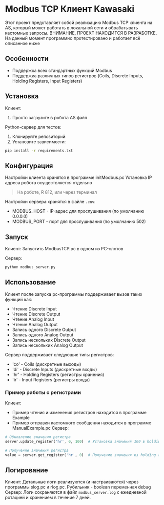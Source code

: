 # Modbus TCP Клиент Kawasaki

Этот проект представляет собой реализацию Modbus TCP клиента на AS, который может работать в локальной сети и обрабатывать кастомные запросы.
ВНИМАНИЕ, ПРОЕКТ НАХОДИТСЯ В РАЗРАБОТКЕ.
На данный момент программно протестировано и работает всё описанное ниже

## Особенности

- Поддержка всех стандартных функций Modbus
- Поддержка различных типов регистров (Coils, Discrete Inputs, Holding Registers, Input Registers)

## Установка
Клиент:
1. Просто загрузите в робота AS файл

Python-сервер для тестов:
1. Клонируйте репозиторий
2. Установите зависимости:
```bash
pip install -r requirements.txt
```

## Конфигурация
Настройки клиента хранятся в программе initModbus.pc
Установка IP адреса робота осуществляется отдельно
> На роботе, R 812, или через терминал

Настройки сервера хранятся в файле `.env`:
- MODBUS_HOST - IP-адрес для прослушивания (по умолчанию 0.0.0.0)
- MODBUS_PORT - порт для прослушивания (по умолчанию 502)

## Запуск
Клиент:
Запустить ModbusTCP.pc в одном из PC-слотов

Сервер:
```bash
python modbus_server.py
```

## Использование
Клиент после запуска pc-программы поддерживает вызов таких функций как:
- Чтение Discrete Input
- Чтение Discrete Output
- Чтение Analog Input
- Чтение Analog Output
- Запись одного Discrete Output
- Запись одного Analog Output
- Запись нескольких Discrete Output
- Запись нескольких Analog Output

Сервер поддерживает следующие типы регистров:
- 'co' - Coils (дискретные выходы)
- 'di' - Discrete Inputs (дискретные входы)
- 'hr' - Holding Registers (регистры хранения)
- 'ir' - Input Registers (регистры ввода)

### Пример работы с регистрами
Клиент:
- Пример чтения и изменения регистров находится в программе Example
- Пример отправки кастомного сообщения находится в программе ManualExample.pc
Сервер:
```python
# Обновление значения регистра
server.update_register('hr', 0, 100)  # Установка значения 100 в holding register по адресу 0

# Получение значения регистра
value = server.get_register('hr', 0)  # Получение значения из holding register по адресу 0
```

## Логирование
Клиент:
Детальные логи реализуются (и настраиваются) через программы slog.pc и rlog.pc. Рубильник - boolean переменная debug
Сервер:
Логи сохраняются в файл `modbus_server.log` с ежедневной ротацией и хранением в течение 7 дней. 
